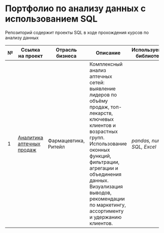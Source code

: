 # Портфолио по анализу данных с использованием SQL
Репозиторий содержит проекты SQL в ходе прохождения курсов по анализу данных

№ | Ссылка на проект | Отрасль бизнеса | Описание | Используемые библиотеки | Презентация проекта 
---|---|---|---|---|---
1 | [Аналитика аптечных продаж](https://github.com/buildwithST/portfolio_sql/tree/3b1d31b05dea00bc3039a6f1d963a67d5f78d5c8/pharma_sql_analytics) | Фармацевтика, Ритейл | Комплексный анализ аптечных сетей: выявление лидеров по объёму продаж, топ-лекарств, ключевых клиентов и возрастных групп. Использование оконных функций, фильтрации, агрегации и объединения данных. Визуализация выводов, рекомендации по маркетингу, ассортименту и удержанию клиентов. | *pandas, numpy, SQL, Excel* | [Презентация "Аналитика аптечных продаж"](https://drive.google.com/file/d/1pfSfQ8-0jDPtw7An-4JpCAPtRCLCH96o/view?usp=sharing)
